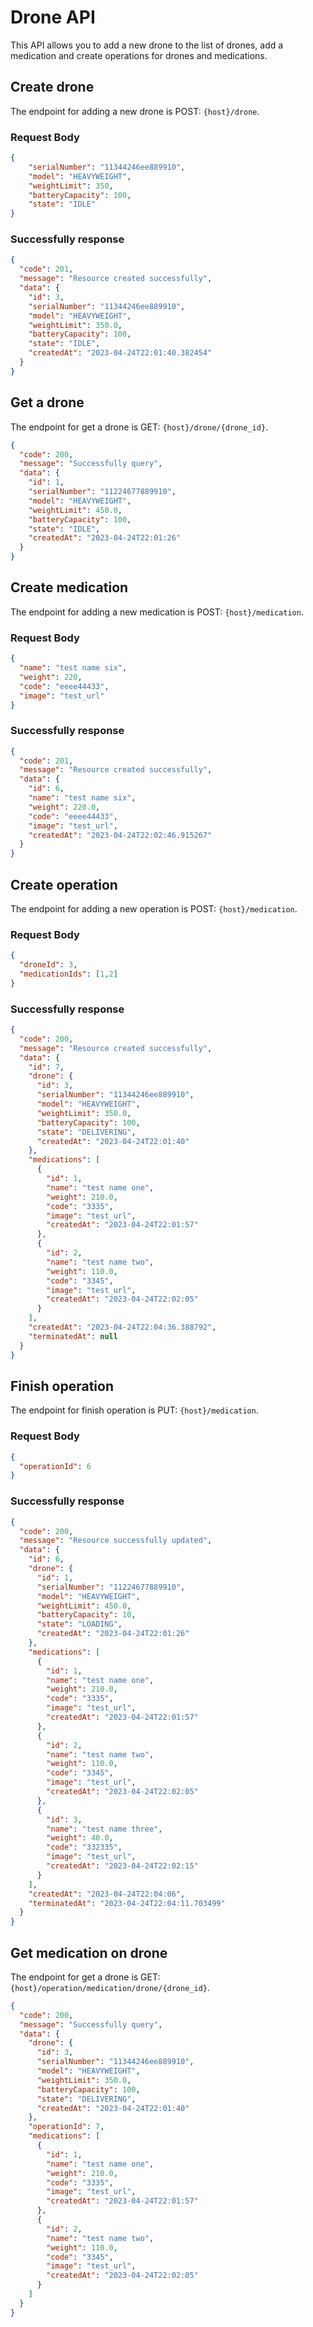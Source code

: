 # Drone API

This API allows you to add a new drone to the list of drones, add a medication and create operations for drones and medications.

## Create drone

The endpoint for adding a new drone is POST: `{host}/drone`.

### Request Body

```json
{
    "serialNumber": "11344246ee889910",
    "model": "HEAVYWEIGHT",
    "weightLimit": 350,
    "batteryCapacity": 100,
    "state": "IDLE"
}
```

### Successfully response

```json
{
  "code": 201,
  "message": "Resource created successfully",
  "data": {
    "id": 3,
    "serialNumber": "11344246ee889910",
    "model": "HEAVYWEIGHT",
    "weightLimit": 350.0,
    "batteryCapacity": 100,
    "state": "IDLE",
    "createdAt": "2023-04-24T22:01:40.382454"
  }
}
```

## Get a  drone

The endpoint for get a drone is GET: `{host}/drone/{drone_id}`.

```json
{
  "code": 200,
  "message": "Successfully query",
  "data": {
    "id": 1,
    "serialNumber": "11224677889910",
    "model": "HEAVYWEIGHT",
    "weightLimit": 450.0,
    "batteryCapacity": 100,
    "state": "IDLE",
    "createdAt": "2023-04-24T22:01:26"
  }
}
```

## Create medication

The endpoint for adding a new medication is POST: `{host}/medication`.

### Request Body

```json
{
  "name": "test name six",
  "weight": 220,
  "code": "eeee44433",
  "image": "test_url"
}
```

### Successfully response

```json
{
  "code": 201,
  "message": "Resource created successfully",
  "data": {
    "id": 6,
    "name": "test name six",
    "weight": 220.0,
    "code": "eeee44433",
    "image": "test_url",
    "createdAt": "2023-04-24T22:02:46.915267"
  }
}
```

## Create operation

The endpoint for adding a new operation is POST: `{host}/medication`.

### Request Body

```json
{
  "droneId": 3,
  "medicationIds": [1,2]
}
```

### Successfully response

```json
{
  "code": 200,
  "message": "Resource created successfully",
  "data": {
    "id": 7,
    "drone": {
      "id": 3,
      "serialNumber": "11344246ee889910",
      "model": "HEAVYWEIGHT",
      "weightLimit": 350.0,
      "batteryCapacity": 100,
      "state": "DELIVERING",
      "createdAt": "2023-04-24T22:01:40"
    },
    "medications": [
      {
        "id": 1,
        "name": "test name one",
        "weight": 210.0,
        "code": "3335",
        "image": "test_url",
        "createdAt": "2023-04-24T22:01:57"
      },
      {
        "id": 2,
        "name": "test name two",
        "weight": 110.0,
        "code": "3345",
        "image": "test_url",
        "createdAt": "2023-04-24T22:02:05"
      }
    ],
    "createdAt": "2023-04-24T22:04:36.388792",
    "terminatedAt": null
  }
}
```

## Finish operation

The endpoint for finish operation is PUT: `{host}/medication`.

### Request Body

```json
{
  "operationId": 6
}
```

### Successfully response

```json
{
  "code": 200,
  "message": "Resource successfully updated",
  "data": {
    "id": 6,
    "drone": {
      "id": 1,
      "serialNumber": "11224677889910",
      "model": "HEAVYWEIGHT",
      "weightLimit": 450.0,
      "batteryCapacity": 10,
      "state": "LOADING",
      "createdAt": "2023-04-24T22:01:26"
    },
    "medications": [
      {
        "id": 1,
        "name": "test name one",
        "weight": 210.0,
        "code": "3335",
        "image": "test_url",
        "createdAt": "2023-04-24T22:01:57"
      },
      {
        "id": 2,
        "name": "test name two",
        "weight": 110.0,
        "code": "3345",
        "image": "test_url",
        "createdAt": "2023-04-24T22:02:05"
      },
      {
        "id": 3,
        "name": "test name three",
        "weight": 40.0,
        "code": "332335",
        "image": "test_url",
        "createdAt": "2023-04-24T22:02:15"
      }
    ],
    "createdAt": "2023-04-24T22:04:06",
    "terminatedAt": "2023-04-24T22:04:11.703499"
  }
}
```

## Get medication on drone

The endpoint for get a drone is GET: `{host}/operation/medication/drone/{drone_id}`.

```json
{
  "code": 200,
  "message": "Successfully query",
  "data": {
    "drone": {
      "id": 3,
      "serialNumber": "11344246ee889910",
      "model": "HEAVYWEIGHT",
      "weightLimit": 350.0,
      "batteryCapacity": 100,
      "state": "DELIVERING",
      "createdAt": "2023-04-24T22:01:40"
    },
    "operationId": 7,
    "medications": [
      {
        "id": 1,
        "name": "test name one",
        "weight": 210.0,
        "code": "3335",
        "image": "test_url",
        "createdAt": "2023-04-24T22:01:57"
      },
      {
        "id": 2,
        "name": "test name two",
        "weight": 110.0,
        "code": "3345",
        "image": "test_url",
        "createdAt": "2023-04-24T22:02:05"
      }
    ]
  }
}
```